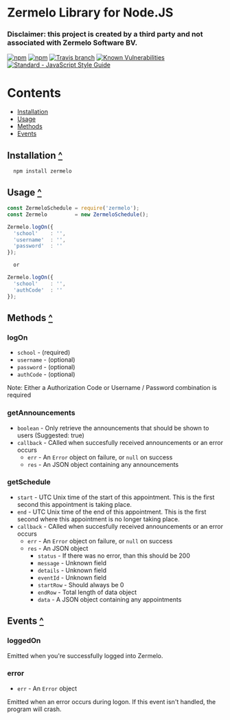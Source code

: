 # Zermelo Library for Node.JS

### Disclaimer: this project is created by a third party and not associated with Zermelo Software BV.

[![npm](https://img.shields.io/npm/v/zermelo.svg?style=flat-square)](https://www.npmjs.com/package/zermelo)
[![npm](https://img.shields.io/npm/l/zermelo.svg?style=flat-square)](https://github.com/mvegter/node-zermelo/blob/master/LICENSE)
[![Travis branch](https://img.shields.io/travis/mvegter/node-zermelo/master.svg?style=flat-square)](https://travis-ci.org/mvegter/node-zermelo)
[![Known Vulnerabilities](https://snyk.io/test/github/mvegter/node-zermelo/badge.svg?style=flat-square)](https://snyk.io/test/github/mvegter/node-zermelo)
[![Standard - JavaScript Style Guide](https://img.shields.io/badge/code_style-standard-brightgreen.svg?style=flat-square)](http://standardjs.com/)

# Contents
- [Installation](#installation-)
- [Usage](#usage-)
- [Methods](#methods-)
- [Events](#events-)

## Installation [^](#contents)
```
  npm install zermelo
```

## Usage [^](#contents)

```javascript
const ZermeloSchedule = require('zermelo');
const Zermelo         = new ZermeloSchedule();

Zermelo.logOn({
  'school'    : '', 
  'username'  : '',
  'password'  : ''
});

  or

Zermelo.logOn({
  'school'    : '', 
  'authCode'  : ''
});
```

## Methods [^](#contents)
### logOn
- `school` - (required) 
- `username` - (optional)
- `password` - (optional)
- `authCode` - (optional)

Note: Either a Authorization Code or Username / Password combination is required

### getAnnouncements
- `boolean` - Only retrieve the announcements that should be shown to users (Suggested: true)
- `callback` - CAlled when succesfully received announcements or an error occurs
  - `err` - An `Error` object on failure, or `null` on success
  - `res` - An JSON object containing any announcements

### getSchedule
- `start` - UTC Unix time of the start of this appointment. This is the first second this appointment is taking place.
- `end` - UTC Unix time of the end of this appointment. This is the first second where this appointment is no longer taking place.
- `callback` - CAlled when succesfully received announcements or an error occurs
  - `err` - An `Error` object on failure, or `null` on success
  - `res` - An JSON object
    - `status` - If there was no error, than this should be 200
    - `message` - Unknown field
    - `details` - Unknown field
    - `eventId` - Unknown field
    - `startRow` - Should always be 0
    - `endRow` - Total length of data object
    - `data` - A JSON object containing any appointments
  
## Events [^](#contents)
### loggedOn
Emitted when you're successfully logged into Zermelo.

### error
- `err` - An `Error` object

Emitted when an error occurs during logon. If this event isn't handled, the program will crash.
